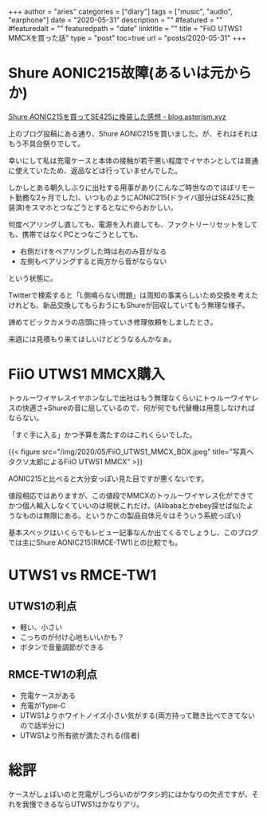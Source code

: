 +++
author = "aries"
categories = ["diary"]
tags = ["music", "audio", "earphone"]
date = "2020-05-31"
description = ""
#featured = ""
#featuredalt = ""
featuredpath = "date"
linktitle = ""
title = "FiiO UTWS1 MMCXを買った話"
type = "post"
toc=true
url = "posts/2020-05-31"
+++


# Shure AONIC215故障(あるいは元からか)

[Shure AONIC215を買ってSE425に換装した感想 - blog.asterism.xyz](posts/2020/04/2020-04-05.md)

上のブログ投稿にある通り、Shure AONIC215を買いました。が、それはそれはもう不具合祭りでして。

幸いにして私は充電ケースと本体の接触が若干悪い程度でイヤホンとしては普通に使えていたため、返品などは行っていませんでした。

しかしとある朝久しぶりに出社する用事があり(こんなご時世なのでほぼリモート勤務な2ヶ月でした)、いつものようにAONIC215(ドライバ部分はSE425に換装済)をスマホとつなごうとするとなにやらおかしい。

何度ペアリングし直しても、電源を入れ直しても、ファクトリーリセットをしても、携帯ではなくPCとつなごうとしても、
- 右側だけをペアリングした時は右のみ音がなる
- 左側もペアリングすると両方から音がならない

という状態に。

Twitterで検索すると「L側鳴らない問題」は周知の事実らしいため交換を考えたけれども、新品交換してもらおうにもShureが回収していてもう無理な様子。

諦めてビックカメラの店頭に持っていき修理依頼をしましたとさ。

来週には見積もり来てほしいけどどうなるんかなぁ。


# FiiO UTWS1 MMCX購入

トゥルーワイヤレスイヤホンなしで出社はもう無理なくらいにトゥルーワイヤレスの快適さ+Shureの音に屈しているので、何が何でも代替機は用意しなければならない。

「すぐ手に入る」かつ予算を満たすのはこれくらいでした。

{{< figure src="/img/2020/05/FiiO_UTWS1_MMCX_BOX.jpeg" title="写真ヘタクソ太郎によるFiiO UTWS1 MMCX" >}}

AONIC215と比べると大分安っぽい見た目ですが悪くないです。

値段相応ではありますが、この値段でMMCXのトゥルーワイヤレス化ができてかつ個人輸入しなくていいのは現状これだけ。(Alibabaとかebey探せば似たようなものは無限にある。というかこの製品自体元々はそういう系統っぽい)

基本スペックはいくらでもレビュー記事なんか出てくるでしょうし、このブログでは主にShure AONIC215(RMCE-TW1)との比較でも。

# UTWS1 vs RMCE-TW1

## UTWS1の利点

- 軽い、小さい
- こっちのが付け心地もいいかも？
- ボタンで音量調節ができる

## RMCE-TW1の利点

- 充電ケースがある
- 充電がType-C
- UTWS1よりホワイトノイズ小さい気がする(両方持って聴き比べできてないので話半分に)
- UTWS1より所有欲が満たされる(信者)

# 総評

ケースがしょぼいのと充電がしづらいのがワタシ的にはかなりの欠点ですが、それを我慢できるならUTWS1はかなりアリ。




